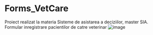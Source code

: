# Forms_VetCare
Proiect realizat la materia Sisteme de asistarea a deciziilor, master SIA. Formular inregistrare pacientilor de catre veterinar
![image](https://user-images.githubusercontent.com/85230994/212497653-f5bfa293-3996-461e-8d02-0c3fa9838e08.png)
